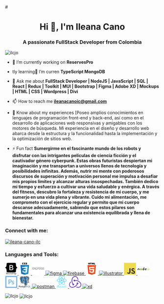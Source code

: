 #<h1 align="center">Hi 👋, I'm Ileana Cano</h1>
<h3 align="center">A passionate FullStack Developer from Colombia</h3>

<p align="left"> <img src="https://komarev.com/ghpvc/?username=ilcjo&label=Profile%20views&color=0e75b6&style=flat" alt="ilcjo" /> </p>

- 🔭 I’m currently working on **ReservesPro**

- tly learning🌱 I’m curren **TypeScript MongoDB**

- 💬 Ask me about **FullStack Developer | NodeJS | JavaScript | SQL | React | Redux | Toolkit | MUI | Bootstrap | Figma | Adobe XD | Mockups | HTML | CSS | Wordpress | Divi**

- 📫 How to reach me **ileanacanoic@gmail.com**

- 📄 Know about my experiences [Poseo amplios conocimientos en lenguajes de programación front-end y back-end, así como en el desarrollo de aplicaciones web responsivas y amigables con los motores de búsqueda. Mi experiencia en el diseño y desarrollo web abarca desde la estructura y la funcionalidad hasta la implementación y la optimización de sitios web. 

- ⚡ Fun fact **Sumergirme en el fascinante mundo de los robots y disfrutar con las intrigantes películas de ciencia ficción y el cautivador género cyberpunk. Estas obras futuristas despiertan mi imaginación y me transportan a universos llenos de tecnología y posibilidades infinitas. Además, nutrir mi mente con poderosos discursos de superación y motivación personal me impulsa a desafiar mis propios límites y alcanzar alturas insospechadas. También dedico mi tiempo y esfuerzo a cultivar una vida saludable y enérgica. A través del fitness, descubro la fortaleza y resistencia de mi cuerpo, y me sumerjo en una vida plena y vibrante. Cuido mi alimentación, me comprometo con el ejercicio regular y permito que mi cuerpo descanse adecuadamente, sabiendo que estos pilares son fundamentales para alcanzar una existencia equilibrada y llena de bienestar.**

<h3 align="left">Connect with me:</h3>
<p align="left">
<a href="https://linkedin.com/in/ileana-cano-ilc" target="blank"><img align="center" src="https://raw.githubusercontent.com/rahuldkjain/github-profile-readme-generator/master/src/images/icons/Social/linked-in-alt.svg" alt="ileana-cano-ilc" height="30" width="40" /></a>
</p>

<h3 align="left">Languages and Tools:</h3>
<p align="left"> <a href="https://getbootstrap.com" target="_blank" rel="noreferrer"> <img src="https://raw.githubusercontent.com/devicons/devicon/master/icons/bootstrap/bootstrap-plain-wordmark.svg" alt="bootstrap" width="40" height="40"/> </a> <a href="https://www.w3schools.com/css/" target="_blank" rel="noreferrer"> <img src="https://raw.githubusercontent.com/devicons/devicon/master/icons/css3/css3-original-wordmark.svg" alt="css3" width="40" height="40"/> </a> <a href="https://expressjs.com" target="_blank" rel="noreferrer"> <img src="https://raw.githubusercontent.com/devicons/devicon/master/icons/express/express-original-wordmark.svg" alt="express" width="40" height="40"/> </a> <a href="https://www.figma.com/" target="_blank" rel="noreferrer"> <img src="https://www.vectorlogo.zone/logos/figma/figma-icon.svg" alt="figma" width="40" height="40"/> </a> <a href="https://firebase.google.com/" target="_blank" rel="noreferrer"> <img src="https://www.vectorlogo.zone/logos/firebase/firebase-icon.svg" alt="firebase" width="40" height="40"/> </a> <a href="https://www.w3.org/html/" target="_blank" rel="noreferrer"> <img src="https://raw.githubusercontent.com/devicons/devicon/master/icons/html5/html5-original-wordmark.svg" alt="html5" width="40" height="40"/> </a> <a href="https://www.adobe.com/in/products/illustrator.html" target="_blank" rel="noreferrer"> <img src="https://www.vectorlogo.zone/logos/adobe_illustrator/adobe_illustrator-icon.svg" alt="illustrator" width="40" height="40"/> </a> <a href="https://developer.mozilla.org/en-US/docs/Web/JavaScript" target="_blank" rel="noreferrer"> <img src="https://raw.githubusercontent.com/devicons/devicon/master/icons/javascript/javascript-original.svg" alt="javascript" width="40" height="40"/> </a> <a href="https://nodejs.org" target="_blank" rel="noreferrer"> <img src="https://raw.githubusercontent.com/devicons/devicon/master/icons/nodejs/nodejs-original-wordmark.svg" alt="nodejs" width="40" height="40"/> </a> <a href="https://www.photoshop.com/en" target="_blank" rel="noreferrer"> <img src="https://raw.githubusercontent.com/devicons/devicon/master/icons/photoshop/photoshop-line.svg" alt="photoshop" width="40" height="40"/> </a> <a href="https://www.postgresql.org" target="_blank" rel="noreferrer"> <img src="https://raw.githubusercontent.com/devicons/devicon/master/icons/postgresql/postgresql-original-wordmark.svg" alt="postgresql" width="40" height="40"/> </a> <a href="https://postman.com" target="_blank" rel="noreferrer"> <img src="https://www.vectorlogo.zone/logos/getpostman/getpostman-icon.svg" alt="postman" width="40" height="40"/> </a> <a href="https://reactjs.org/" target="_blank" rel="noreferrer"> <img src="https://raw.githubusercontent.com/devicons/devicon/master/icons/react/react-original-wordmark.svg" alt="react" width="40" height="40"/> </a> <a href="https://redux.js.org" target="_blank" rel="noreferrer"> <img src="https://raw.githubusercontent.com/devicons/devicon/master/icons/redux/redux-original.svg" alt="redux" width="40" height="40"/> </a> <a href="https://www.adobe.com/products/xd.html" target="_blank" rel="noreferrer"> <img src="https://cdn.worldvectorlogo.com/logos/adobe-xd.svg" alt="xd" width="40" height="40"/> </a> </p>

<p><img align="left" src="https://github-readme-stats.vercel.app/api/top-langs?username=ilcjo&show_icons=true&locale=en&layout=compact" alt="ilcjo" /></p>

<p>&nbsp;<img align="center" src="https://github-readme-stats.vercel.app/api?username=ilcjo&show_icons=true&locale=en" alt="ilcjo" /></p>
